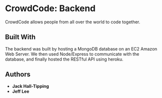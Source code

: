 # CrowdCode: Backend

CrowdCode allows people from all over the world to code together.

## Built With

The backend was built by hosting a MongoDB database on an EC2 Amazon Web Server. We then used Node/Express to communicate with the database,
and finally hosted the RESTful API using heroku.


## Authors

* **Jack Hall-Tipping**
* **Jeff Lee**
